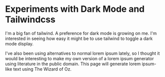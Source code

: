 # Experiments with Dark Mode and Tailwindcss

I'm a big fan of tailwind. A preference for dark mode is growing on me. I'm interested in seeing how easy it might be to use tailwind to toggle a dark mode display.

I've also been using alternatives to normal lorem ipsum lately, so I thought it would be interesting to make my own version of a lorem ipsum generator using literature in the public domain. This page will generate lorem ipsum-like text using The Wizard of Oz.
